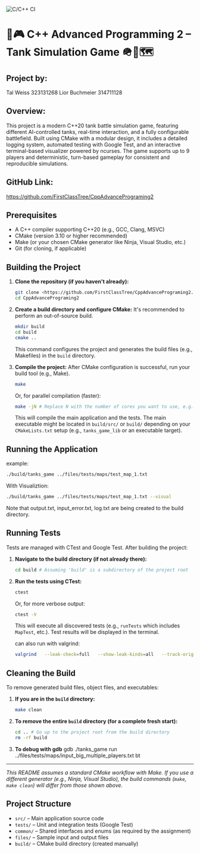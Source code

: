 ![C/C++ CI](https://github.com/FirstClassTree/CppAdvancePrograming2/actions/workflows/test.yml/badge.svg)


# 🧠🎮 C++ Advanced Programming 2 – Tank Simulation Game 🪖🚀🗺️


## Project by: 
Tal Weiss 323131268
Lior Buchmeier 314711128

## Overview:
This project is a modern C++20 tank battle simulation game, featuring different AI-controlled tanks, real-time interaction, and a fully configurable battlefield. Built using CMake with a modular design, it includes a detailed logging system, automated testing with Google Test, and an interactive terminal-based visualizer powered by ncurses. The game supports up to 9 players and deterministic, turn-based gameplay for consistent and reproducible simulations.

## GitHub Link:
https://github.com/FirstClassTree/CppAdvancePrograming2

## Prerequisites

*   A C++ compiler supporting C++20 (e.g., GCC, Clang, MSVC)
*   CMake (version 3.10 or higher recommended)
*   Make (or your chosen CMake generator like Ninja, Visual Studio, etc.)
*   Git (for cloning, if applicable)

## Building the Project

1.  **Clone the repository (if you haven't already):**
    ```bash
    git clone <https://github.com/FirstClassTree/CppAdvancePrograming2.git>
    cd CppAdvancePrograming2
    ```

2.  **Create a build directory and configure CMake:**
    It's recommended to perform an out-of-source build.
    ```bash
    mkdir build
    cd build
    cmake ..
    ```
    This command configures the project and generates the build files (e.g., Makefiles) in the `build` directory.



3.  **Compile the project:**
    After CMake configuration is successful, run your build tool (e.g., Make).
    ```bash
    make 
    ```
    Or, for parallel compilation (faster):
    ```bash
    make -jN # Replace N with the number of cores you want to use, e.g., make -j4
    ```
    This will compile the main application and the tests. The main executable might be located in `build/src/` or `build/` depending on your `CMakeLists.txt` setup (e.g., `tanks_game_lib` or an executable target).

## Running the Application

example:
```bash
./build/tanks_game ../files/tests/maps/test_map_1.txt 
```
With Visualiztion:
```bash
./build/tanks_game ../files/tests/maps/test_map_1.txt --visual
```

Note that output.txt, input_error.txt, log.txt are being created to the build directory.


## Running Tests

Tests are managed with CTest and Google Test. After building the project:

1.  **Navigate to the build directory (if not already there):**
    ```bash
    cd build # Assuming 'build' is a subdirectory of the project root
    ```

2.  **Run the tests using CTest:**
    ```bash
    ctest
    ```
    Or, for more verbose output:
    ```bash
    ctest -V
    ```
    This will execute all discovered tests (e.g., `runTests` which includes `MapTest`, etc.). Test results will be displayed in the terminal.

    can also run with valgrind:
    ```bash
    valgrind   --leak-check=full   --show-leak-kinds=all   --track-origins=yes   --error-exitcode=1   ./tests/runTests
    ```


## Cleaning the Build

To remove generated build files, object files, and executables:

1.  **If you are in the `build` directory:**
    ```bash
    make clean
    ```

2.  **To remove the entire `build` directory (for a complete fresh start):**
    ```bash
    cd .. # Go up to the project root from the build directory
    rm -rf build
    ```
3. **To debug with gdb**
    gdb ./tanks_game
    run ../files/tests/maps/input_big_multiple_players.txt
    bt
---
*This README assumes a standard CMake workflow with Make. If you use a different generator (e.g., Ninja, Visual Studio), the build commands (`make`, `make clean`) will differ from those shown above.*


## Project Structure

- `src/` – Main application source code
- `tests/` – Unit and integration tests (Google Test)
- `common/` – Shared interfaces and enums (as required by the assignment)
- `files/` – Sample input and output files
- `build/` – CMake build directory (created manually)